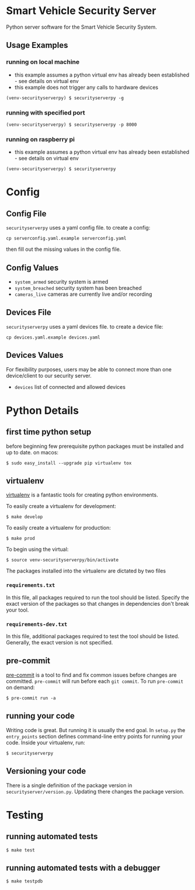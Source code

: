# Smart Vehicle Security Server
Python server software for the Smart Vehicle Security System.

## Usage Examples
### running on local machine
- this example assumes a python virtual env has already been established - see details on virtual env
- this example does not trigger any calls to hardware devices
```shell
(venv-securityserverpy) $ securityserverpy -g
```

### running with specified port
```shell
(venv-securityserverpy) $ securityserverpy -p 8000
```

### running on raspberry pi
- this example assumes a python virtual env has already been established - see details on virtual env
```shell
(venv-securityserverpy) $ securityserverpy
```

# Config

## Config File
`securityserverpy` uses a yaml config file. to create a config:
```shell
cp serverconfig.yaml.example serverconfig.yaml
```
then fill out the missing values in the config file.

## Config Values
- `system_armed` security system is armed
- `system_breached` security system has been breached
- `cameras_live` cameras are currently live and/or recording

## Devices File
`securityserverpy` uses a yaml devices file. to create a device file:
```shell
cp devices.yaml.example devices.yaml
```

## Devices Values
For flexibility purposes, users may be able to connect more than one device/client to our security server.
- `devices` list of connected and allowed devices

# Python Details
## first time python setup
before beginning few prerequisite python packages must be installed and up to date. on macos:
```shell
$ sudo easy_install --upgrade pip virtualenv tox
```

## virtualenv
[virtualenv](http://docs.python-guide.org/en/latest/dev/virtualenvs/) is a fantastic tools for creating python environments.

To easily create a virtualenv for development:
```shell
$ make develop
```

To easily create a virtualenv for production:
```shell
$ make prod
```

To begin using the virtual:
```shell
$ source venv-securityserverpy/bin/activate
```

The packages installed into the virtualenv are dictated by two files
### `requirements.txt`
In this file, all packages required to run the tool should be listed. Specify the exact version of the packages so that changes in dependencies don't break your tool.
### `requirements-dev.txt`
In this file, additional packages required to test the tool should be listed. Generally, the exact version is not specified.

## pre-commit
[pre-commit](http://pre-commit.com) is a tool to find and fix common issues before changes are committed. `pre-commit` will run before each `git commit`.
To run `pre-commit` on demand:
```shell
$ pre-commit run -a
```

## running your code
Writing code is great. But running it is usually the end goal. In `setup.py` the `entry_points` section defines command-line entry points for running your code. Inside your virtualenv, run:
```shell
$ securityserverpy
```

## Versioning your code
There is a single definition of the package version in `securityserver/version.py`. Updating there changes the package version.

# Testing
## running automated tests
```shell
$ make test
```

## running automated tests with a debugger
```shell
$ make testpdb
```
